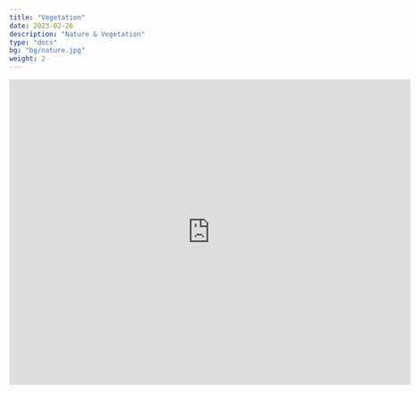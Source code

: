 ```yaml
---
title: "Vegetation"
date: 2023-02-26
description: "Nature & Vegetation"
type: "docs"
bg: "bg/nature.jpg"
weight: 2
---
```


<div class="googlemap-if">
  <iframe src="https://widgets.scribblemaps.com/sm/?d=true&z=true&l=true&id=U1ZwTHRDGL&s" allow="geolocation" allowfullscreen width="720" height="550" frameborder="0" title="Landscape and Vegetation Guide for GeoGuessr" loading="lazy" webkitallowfullscreen mozallowfullscreen allowfullscreen></iframe>
</div>
